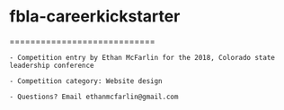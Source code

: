 # fbla-careerkickstarter
============================

	- Competition entry by Ethan McFarlin for the 2018, Colorado state leadership conference

	- Competition category: Website design

	- Questions? Email ethanmcfarlin@gmail.com
